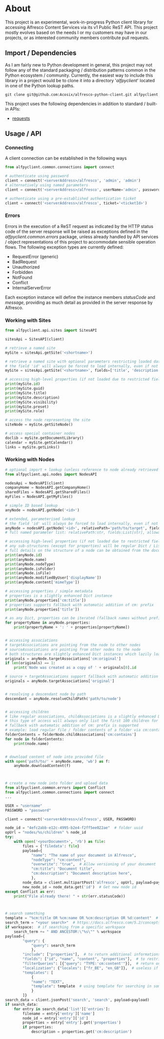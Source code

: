 # About

This project is an experimental, work-in-progress Python client library for accessing Alfresco Content Services via its v1 Public ReST API. This project mostly evolves based on the needs I or my customers may have in our projects, or as interested community members contribute pull requests.

## Import / Dependencies

As I am fairly new to Python development in general, this project may not follow any of the standard packaging / distribution patterns common in the Python ecosystem / community. Currently, the easiest way to include this library in a project would be to clone it into a directory '_alfpyclient_' located in one of the Python lookup paths.

```text
git clone git@github.com:Acosix/alfresco-python-client.git alfpyclient
```

This project uses the following dependencies in addition to standard / built-in APIs:

- [requests](https://2.python-requests.org)

## Usage / API

### Connecting

A client connection can be established in the following ways

```python
from alfpyclient.common.connections import connect

# authenticate using password
client = connect('<serverAddress>/alfresco', 'admin', 'admin')
# alternatively using named parameters
client = connect('<serverAddress>/alfresco', userName='admin', password='admin')

# authenticate using a pre-established authentication ticket
client = connect('<serverAddress>/alfresco', ticket='<ticketId>')
```

### Errors

Errors in the execution of a ReST request as indicated by the HTTP status code of the server response will be raised as exceptions defined in the _alfpyclient.common.errors_ package, unless already handled by API services / object representations of this project to accommodate sensible operation flows. The following exception types are currently defined:

- RequestError (generic)
- BadRequest
- Unauthorized
- Forbidden
- NotFound
- Conflict
- InternalServerError

Each exception instance will define the instance members _statusCode_ and _message_, providing as much detail as provided in the server response by Alfresco.

### Working with Sites

```python
from alfpyclient.api.sites import SitesAPI

sitesApi = SitesAPI(client)

# retrieve a named site
mySite = sitesApi.getSite('<shortname>')

# retrieve a named site with optional parameters restricting loaded data to specified fields
# the field 'id' will always be forced to load internally, even if not specified
mySite = sitesApi.getSite('<shortname>', fields=['title', 'description'])

# accessing high-level properties (if not loaded due to restricted fields, site will be re-loaded with requested field added in fields restriction list)
print(mySite.id)
print(mySite.guid)
print(mySite.title)
print(mySite.description)
print(mySite.visibility)
print(mySite.preset)
print(mySite.role)

# access the node representing the site
siteNode = mySite.getSiteNode()

# access special container nodes
doclib = mySite.getDocumentLibrary()
calendar = mySite.getCalendar()
links = mySite.getLinks()
```

### Working with Nodes

```python
# optional import + lookup (unless reference to node already retrieved via other APIs, e.g. SitesAPI)
from alfpyclient.api.nodes import NodesAPI

nodesApi = NodesAPI(client)
companyHome = NodesAPI.getCompanyHome()
sharedFiles = NodesAPI.getSharedFiles()
myFiles = NodesAPI.getMyFiles()

# simple ID based lookup
anyNode = nodesAPI.getNode('<id>')

# extended, parameterised lookup
# the field 'id' will always be forced to load internally, even if not specified in fields list
anyNode = nodesAPI.getNode('<id>', relativePath='path/to/target', fields=['name', 'nodeType', 'path'], path=True)
# full named parameter list: relativePath:str, fields:List[str], allowableOperations:bool, permissions:bool, path:bool, isLink:bool, isFavorite:bool, isLocked:bool

# accessing high-level properties (if not loaded due to restricted fields, site will be re-loaded with requested field added in fields restriction list, potentially also adding flags to explicitly request additional data, e.g. such as path / permissions)
# any sub-structures (except for properties) will be regular Dict / List instances
# full details on the structure of a node can be obtained from the documentation at https://api-explorer.alfresco.com/api-explorer/#!/nodes/getNode
print(anyNode.id)
print(anyNode.name)
print(anyNode.nodeType)
print(anyNode.isFolder)
print(anyNode.isFile)
print(anyNode.modifiedByUser['displayName'])
print(anyNode.content['mimeType'])

# accessing properties / simple metadata
# properties is a slightly enhanced Dict instance
print(anyNode.properties['cm:title'])
# properties supports fallback with automatic addition of cm: prefix
print(anyNode.properties['title'])

# as any Dict, properties can be iterated (fallback names without prefix will not be included)
for propertyName in anyNode.properties:
    print(propertyName + ': ' + properties[propertyName])


# accessing associations
# targetAssociations are pointing from the node to other nodes
# sourceAssociations are pointing from other nodes to the node
# both structures are slightly enhanced Dict instances which lazily load entries as requested, so they cannot be iterated over to access all existing associations
originals = anyNode.targetAssociations['cm:original']
if len(originals) == 1:
    print('Node was created as a copy of ' + originals[0].id

# source + targetAssociations support fallback with automatic addition of cm: prefix
originals = anyNode.targetAssociations['original']


# resolving a descendant node by path
descendant = anyNode.resolveChildPath('path/to/node')


# accessing children
# like regular associations, childAssociations is a slightly enhanced Dict instance which lazily loads entries
# this type of access will always only list the first 100 children for a specific type of child association
# fallback with automatic addition of cm: prefix is supported
# example: load regular file / folder contents of a folder via cm:contains
folderContents = folderNode.childAssociations['cm:contains']
for node in folderContents:
    print(node.name)


# download content of node into provided file
with open('path/to/' + anyNode.name, 'wb') as f:
    anyNode.downloadContent(f)



# create a new node into folder and upload data
from alfpyclient.common.errors import Conflict
from alfpyclient.common.connections import connect
...

USER = "username"
PASSWORD = "password"

client = connect('<serverAddress>/alfresco', USER, PASSWORD)

node_id = "4efc2abb-e12c-4995-b2e4-f2ff5ee022ae"  # folder uuid
opUrl = "nodes/%s/children" % node_id
try:
    with open('<yourDocument>', 'rb') as file:
        files = {'filedata': file}
        payload={
            "name": "The name of your document in Alfresco",
            "nodeType": "cm:content",
            "overwrite": "true",  # Allow versioning of your document
            "cm:title": "Document title",
            "cm:description": "Document description here",
            },
        node_data = client.multipartPost('alfresco', opUrl, payload=payload, files=files)
        new_node_id = node_data.get('id')  # Get new node id
except Conflict as err:
    print("File already there! " + str(err.statusCode))



# search something
template = "%cm:title OR %cm:name OR %cm:description OR %d:content"  # could be also custom properties
search_term = "<your search>"  # https://docs.alfresco.com/5.2/concepts/rm-searchsyntax-intro.html
if workspace:  # if searching from a specific workspace
    search_term += " AND ANCESTOR:\"%s\"" % workspace
payload={
        "query": {
            "query": search_term
            },
        "include": ["properties"],  # to return additional informations
        "fields": ["id", "name", "content", "properties"],  # to restrict the fields returned within a response
        "filterQueries": [{"query": "TYPE:'cm:content'"}],  # return only results of type "cm:content"
        "localization": {"locales": ["fr_BE", "en_GB"]},  # useless if your are working with multiple languages
        "templates": [
            {
            "name": "TEXT",
            "template": template  # using template for searching in some specific content/properties
            }
        ]}
search_data = client.jsonPost('search', 'search', payload=payload)
if search_data:
    for entry in search_data['list']['entries']:
        filename = entry['entry']['name']
        node_id = entry['entry']['id']
        properties = entry['entry'].get('properties')
        if properties:
            description = properties.get('cm:description')

